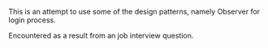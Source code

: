 This is an attempt to use some of the design patterns, namely Observer for login process.

Encountered as a result from an job interview question.